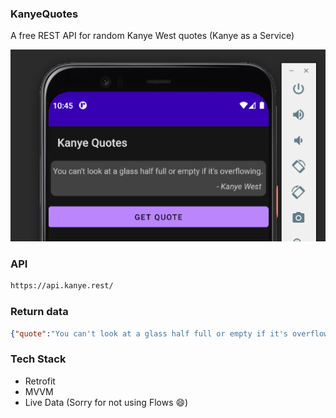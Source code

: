 ### KanyeQuotes
A free REST API for random Kanye West quotes (Kanye as a Service)

<img src="images/sample-quote.png" />

### API

```bash
https://api.kanye.rest/
```

### Return data
```json
{"quote":"You can't look at a glass half full or empty if it's overflowing."}
```

### Tech Stack
- Retrofit
- MVVM
- Live Data (Sorry for not using Flows :smile:)
